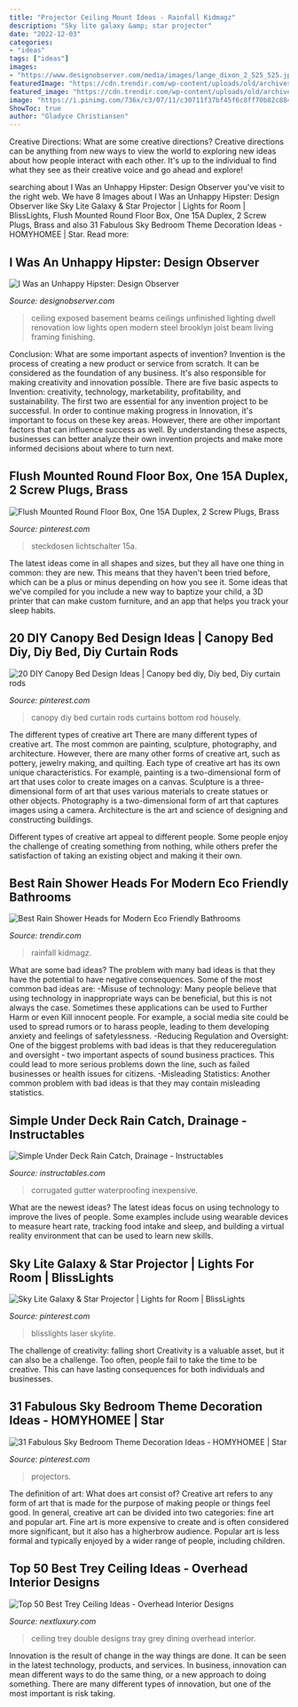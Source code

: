 ```yaml
---
title: "Projector Ceiling Mount Ideas - Rainfall Kidmagz"
description: "Sky lite galaxy &amp; star projector"
date: "2022-12-03"
categories:
- "ideas"
tags: ["ideas"]
images:
- "https://www.designobserver.com/media/images/lange_dixon_2_525_525.jpg"
featuredImage: "https://cdn.trendir.com/wp-content/uploads/old/archives/2015/12/21/flush-mount-rain-shower-heads-tender.jpg"
featured_image: "https://cdn.trendir.com/wp-content/uploads/old/archives/2015/12/21/flush-mount-rain-shower-heads-tender.jpg"
image: "https://i.pinimg.com/736x/c3/07/11/c30711f37bf45f6c8ff70b82c8841d17.jpg"
ShowToc: true
author: "Gladyce Christiansen"
---
```



Creative Directions: What are some creative directions?
Creative directions can be anything from new ways to view the world to exploring new ideas about how people interact with each other. It's up to the individual to find what they see as their creative voice and go ahead and explore!

	

		
searching about I Was an Unhappy Hipster: Design Observer you've visit to the right web. We have 8 Images about I Was an Unhappy Hipster: Design Observer like Sky Lite Galaxy &amp; Star Projector | Lights for Room | BlissLights, Flush Mounted Round Floor Box, One 15A Duplex, 2 Screw Plugs, Brass and also 31 Fabulous Sky Bedroom Theme Decoration Ideas - HOMYHOMEE | Star. Read more:
		
    
## I Was An Unhappy Hipster: Design Observer

<img loading=lazy src="https://www.designobserver.com/media/images/lange_dixon_2_525_525.jpg" onerror="this.onerror=null;this.src='https://tse3.mm.bing.net/th?id=OIP.mCaEdKaHZ9sGmRpMta00QQHaKG&amp;pid=15.1';" alt="I Was an Unhappy Hipster: Design Observer">

_Source: designobserver.com_

>ceiling exposed basement beams ceilings unfinished lighting dwell renovation low lights open modern steel brooklyn joist beam living framing finishing. 

	

Conclusion: What are some important aspects of invention?
Invention is the process of creating a new product or service from scratch. It can be considered as the foundation of any business. It's also responsible for making creativity and innovation possible. There are five basic aspects to Invention: creativity, technology, marketability, profitability, and sustainability. The first two are essential for any invention project to be successful. In order to continue making progress in Innovation, it's important to focus on these key areas. However, there are other important factors that can influence success as well. By understanding these aspects, businesses can better analyze their own invention projects and make more informed decisions about where to turn next.

    
## Flush Mounted Round Floor Box, One 15A Duplex, 2 Screw Plugs, Brass

<img loading=lazy src="https://i.pinimg.com/736x/0f/18/9a/0f189a1092bbc82257f85ee9f25879ea.jpg" onerror="this.onerror=null;this.src='https://tse1.mm.bing.net/th?id=OIP.SHO9YPCgTWmoo-ZTySX5wgHaJ3&amp;pid=15.1';" alt="Flush Mounted Round Floor Box, One 15A Duplex, 2 Screw Plugs, Brass">

_Source: pinterest.com_

>steckdosen lichtschalter 15a. 

	

The latest ideas come in all shapes and sizes, but they all have one thing in common: they are new. This means that they haven't been tried before, which can be a plus or minus depending on how you see it. Some ideas that we've compiled for you include a new way to baptize your child, a 3D printer that can make custom furniture, and an app that helps you track your sleep habits.

    
## 20 DIY Canopy Bed Design Ideas | Canopy Bed Diy, Diy Bed, Diy Curtain Rods

<img loading=lazy src="https://i.pinimg.com/736x/8d/01/71/8d0171a48ccc25f61cae60d1d6c3f551.jpg" onerror="this.onerror=null;this.src='https://tse1.mm.bing.net/th?id=OIP.5_vH6l8PF9qZXQT3vPxUSAHaHa&amp;pid=15.1';" alt="20 DIY Canopy Bed Design Ideas | Canopy bed diy, Diy bed, Diy curtain rods">

_Source: pinterest.com_

>canopy diy bed curtain rods curtains bottom rod housely. 

	

The different types of creative art
There are many different types of creative art. The most common are painting, sculpture, photography, and architecture. However, there are many other forms of creative art, such as pottery, jewelry making, and quilting.
Each type of creative art has its own unique characteristics. For example, painting is a two-dimensional form of art that uses color to create images on a canvas. Sculpture is a three-dimensional form of art that uses various materials to create statues or other objects. Photography is a two-dimensional form of art that captures images using a camera. Architecture is the art and science of designing and constructing buildings.

Different types of creative art appeal to different people. Some people enjoy the challenge of creating something from nothing, while others prefer the satisfaction of taking an existing object and making it their own.

    
## Best Rain Shower Heads For Modern Eco Friendly Bathrooms

<img loading=lazy src="https://cdn.trendir.com/wp-content/uploads/old/archives/2015/12/21/flush-mount-rain-shower-heads-tender.jpg" onerror="this.onerror=null;this.src='https://tse4.mm.bing.net/th?id=OIP.10U7zmO2QriEykSiTK5LcQHaLH&amp;pid=15.1';" alt="Best Rain Shower Heads for Modern Eco Friendly Bathrooms">

_Source: trendir.com_

>rainfall kidmagz. 

	

What are some bad ideas?
The problem with many bad ideas is that they have the potential to have negative consequences. Some of the most common bad ideas are: 
-Misuse of technology: Many people believe that using technology in inappropriate ways can be beneficial, but this is not always the case. Sometimes these applications can be used to Further Harm or even Kill innocent people. For example, a social media site could be used to spread rumors or to harass people, leading to them developing anxiety and feelings of safetylessness. 
-Reducing Regulation and Oversight: One of the biggest problems with bad ideas is that they reduceregulation and oversight - two important aspects of sound business practices. This could lead to more serious problems down the line, such as failed businesses or health issues for citizens. 
-Misleading Statistics: Another common problem with bad ideas is that they may contain misleading statistics.

    
## Simple Under Deck Rain Catch, Drainage - Instructables

<img loading=lazy src="https://content.instructables.com/ORIG/F4K/7LGY/IVO3EF4N/F4K7LGYIVO3EF4N.jpg?auto=webp&amp;frame=1&amp;width=2100" onerror="this.onerror=null;this.src='https://tse1.mm.bing.net/th?id=OIP.tRb37rdYoG6AFw7Rb3dHUwHaGL&amp;pid=15.1';" alt="Simple Under Deck Rain Catch, Drainage - Instructables">

_Source: instructables.com_

>corrugated gutter waterproofing inexpensive. 

	

What are the newest ideas?
The latest ideas focus on using technology to improve the lives of people. Some examples include using wearable devices to measure heart rate, tracking food intake and sleep, and building a virtual reality environment that can be used to learn new skills.

    
## Sky Lite Galaxy &amp; Star Projector | Lights For Room | BlissLights

<img loading=lazy src="https://i.pinimg.com/736x/c3/07/11/c30711f37bf45f6c8ff70b82c8841d17.jpg" onerror="this.onerror=null;this.src='https://tse1.mm.bing.net/th?id=OIP.n5f6apXgYE4KHN0118aydQHaHa&amp;pid=15.1';" alt="Sky Lite Galaxy &amp; Star Projector | Lights for Room | BlissLights">

_Source: pinterest.com_

>blisslights laser skylite. 

	

The challenge of creativity: falling short
Creativity is a valuable asset, but it can also be a challenge. Too often, people fail to take the time to be creative. This can have lasting consequences for both individuals and businesses.

    
## 31 Fabulous Sky Bedroom Theme Decoration Ideas - HOMYHOMEE | Star

<img loading=lazy src="https://i.pinimg.com/736x/1b/00/56/1b00565514324162592a90212f964264.jpg" onerror="this.onerror=null;this.src='https://tse4.mm.bing.net/th?id=OIP.jcrfQivqxu3LNf4npTglYgHaEo&amp;pid=15.1';" alt="31 Fabulous Sky Bedroom Theme Decoration Ideas - HOMYHOMEE | Star">

_Source: pinterest.com_

>projectors. 

	

The definition of art: What does art consist of?
Creative art refers to any form of art that is made for the purpose of making people or things feel good. In general, creative art can be divided into two categories: fine art and popular art. Fine art is more expensive to create and is often considered more significant, but it also has a higherbrow audience. Popular art is less formal and typically enjoyed by a wider range of people, including children.

    
## Top 50 Best Trey Ceiling Ideas - Overhead Interior Designs

<img loading=lazy src="http://nextluxury.com/wp-content/uploads/dining-room-grey-and-white-double-trey-ceiling-ideas.jpg" onerror="this.onerror=null;this.src='https://tse4.mm.bing.net/th?id=OIP.jffyNzEQ6hhH0or_I850CwHaHa&amp;pid=15.1';" alt="Top 50 Best Trey Ceiling Ideas - Overhead Interior Designs">

_Source: nextluxury.com_

>ceiling trey double designs tray grey dining overhead interior. 

	

Innovation is the result of change in the way things are done. It can be seen in the latest technology, products, and services. In business, innovation can mean different ways to do the same thing, or a new approach to doing something. There are many different types of innovation, but one of the most important is risk taking.

